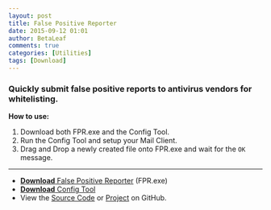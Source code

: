 ```yaml
---
layout: post
title: False Positive Reporter
date: 2015-09-12 01:01
author: BetaLeaf
comments: true
categories: [Utilities]
tags: [Download]
---
```

### Quickly submit false positive reports to antivirus vendors for whitelisting.  

**How to use:**  

1. Download both FPR.exe and the Config Tool.  
2. Run the Config Tool and setup your Mail Client.  
3. Drag and Drop a newly created file onto FPR.exe and wait for the ```OK``` message.  

---

  - [**Download** False Positive Reporter](https://github.com/BetaLeaf/False-Positive-Reporter/blob/master/FPR.exe?raw=true) (FPR.exe)
  - [**Download** Config Tool](https://github.com/BetaLeaf/False-Positive-Reporter/blob/master/Config%20FPR.exe?raw=true)
  - View the [Source Code](https://github.com/BetaLeaf/False-Positive-Reporter/blob/master/FPR.au3) or [Project](https://github.com/BetaLeaf/False-Positive-Reporter) on GitHub.